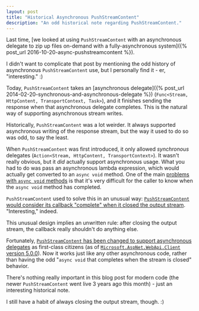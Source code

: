 ```yaml
---
layout: post
title: "Historical Asynchronous PushStreamContent"
description: "An odd historical note regarding PushStreamContent."
---
```


Last time, [we looked at using `PushStreamContent` with an asynchronous delegate to zip up files on-demand with a fully-asynchronous system]({% post_url 2016-10-20-async-pushstreamcontent %}).

I didn't want to complicate that post by mentioning the odd history of asynchronous `PushStreamContent` use, but I personally find it - er, "interesting." :)

Today, `PushStreamContent` takes an [asynchronous delegate]({% post_url 2014-02-20-synchronous-and-asynchronous-delegate %}) (`Func<Stream, HttpContent, TransportContext, Task>`), and it finishes sending the response when that asynchronous delegate completes. This is the natural way of supporting asynchronous stream writes.

Historically, `PushStreamContent` was a lot weirder. It always supported asynchronous writing of the response stream, but the way it used to do so was odd, to say the least.

When `PushStreamContent` was first introduced, it only allowed *synchronous* delegates (`Action<Stream, HttpContent, TransportContext>`). It wasn't really obvious, but it *did* actually support asynchronous usage. What you had to do was pass an asynchronous lambda expression, which would actually get converted to an `async void` method. One of the main [problems with `async void` methods](https://msdn.microsoft.com/en-us/magazine/jj991977.aspx) is that it's very difficult for the caller to know when the `async void` method has completed.

`PushStreamContent` used to solve this in an unusual way: [`PushStreamContent` would consider its callback "complete" when it closed the output stream](http://stackoverflow.com/questions/15060214/web-api-httpclient-an-asynchronous-module-or-handler-completed-while-an-async). "Interesting," indeed.

This unusual design implies an unwritten rule: after closing the output stream, the callback really shouldn't do anything else.

Fortunately, [`PushStreamContent` has been changed to support asynchronous delegates](https://github.com/ASP-NET-MVC/aspnetwebstack/commit/262ec8b273e2c8b7a4ae4cc7d43ad8e3f9c36c64#diff-778a5a33d4cdc98ca84864b003b2c36c) as first-class citizens (as of [`Microsoft.AspNet.WebApi.Client` version 5.0.0](https://www.nuget.org/packages/Microsoft.AspNet.WebApi.Client/5.0.0)). Now it works just like any other asynchronous code, rather than having the odd "`async void` that completes when the stream is closed" behavior.

There's nothing really important in this blog post for modern code (the newer `PushStreamContent` went live 3 years ago this month) - just an interesting historical note.

I still have a habit of always closing the output stream, though. :)